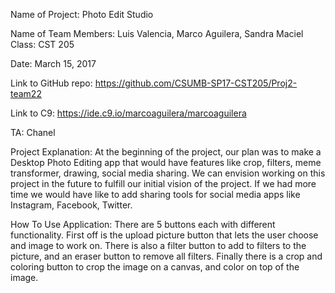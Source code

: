 Name of Project: Photo Edit Studio

Name of Team Members: Luis Valencia, Marco Aguilera, Sandra Maciel
Class: CST 205

Date: March 15, 2017

Link to GitHub repo: https://github.com/CSUMB-SP17-CST205/Proj2-team22

Link to C9: https://ide.c9.io/marcoaguilera/marcoaguilera

TA: Chanel

Project Explanation: At the beginning of the project, our plan was to make a Desktop Photo Editing app that would have
features like crop, filters, meme transformer, drawing, social media sharing. We can envision working on this project
in the future to fulfill our initial vision of the project. If we had more time we would have like to add sharing tools
for social media apps like Instagram, Facebook, Twitter.

How To Use Application: There are 5 buttons each with different functionality. First off is the upload picture button
that lets the user choose and image to work on. There is also a filter button to add to filters to the picture, and an
eraser button to remove all filters. Finally there is a crop and coloring button to crop the image on a canvas, and color
on top of the image.
